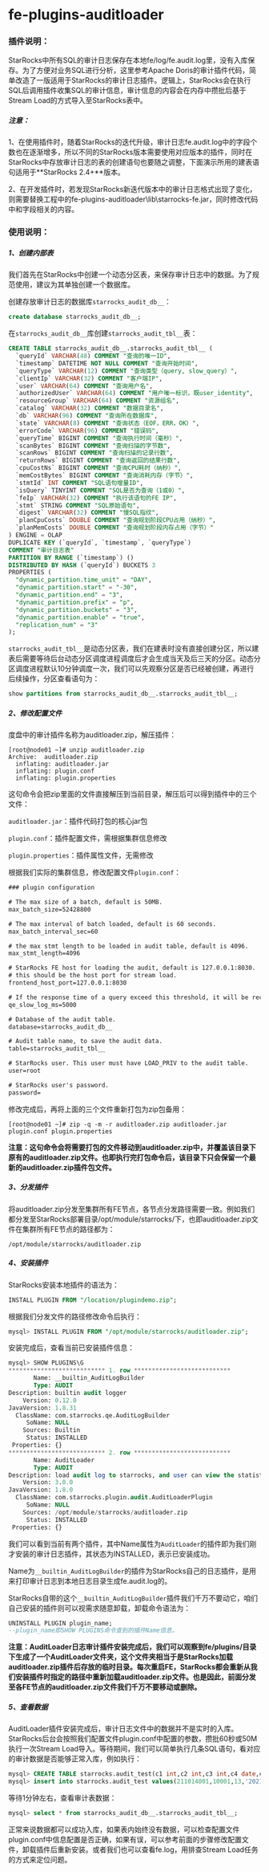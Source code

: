 # fe-plugins-auditloader
### 插件说明：

StarRocks中所有SQL的审计日志保存在本地fe/log/fe.audit.log里，没有入库保存。为了方便对业务SQL进行分析，这里参考Apache Doris的审计插件代码，简单改造了一版适用于StarRocks的审计日志插件。逻辑上，StarRocks会在执行SQL后调用插件收集SQL的审计信息，审计信息的内容会在内存中攒批后基于Stream Load的方式导入至StarRocks表中。

##### 注意：

1、在使用插件时，随着StarRocks的迭代升级，审计日志fe.audit.log中的字段个数也在逐渐增多，所以不同的StarRocks版本需要使用对应版本的插件，同时在StarRocks中存放审计日志的表的创建语句也要随之调整，下面演示所用的建表语句适用于**StarRocks 2.4+**版本。

2、在开发插件时，若发现StarRocks新迭代版本中的审计日志格式出现了变化，则需要替换工程中的fe-plugins-auditloader\lib\starrocks-fe.jar，同时修改代码中和字段相关的内容。



### 使用说明：

##### 1、创建内部表

我们首先在StarRocks中创建一个动态分区表，来保存审计日志中的数据。为了规范使用，建议为其单独创建一个数据库。

创建存放审计日志的数据库`starrocks_audit_db__`：

```SQL
create database starrocks_audit_db__;
```

在`starrocks_audit_db__`库创建`starrocks_audit_tbl__`表：

```SQL
CREATE TABLE starrocks_audit_db__.starrocks_audit_tbl__ (
  `queryId` VARCHAR(48) COMMENT "查询的唯一ID",
  `timestamp` DATETIME NOT NULL COMMENT "查询开始时间",
  `queryType` VARCHAR(12) COMMENT "查询类型（query, slow_query）",
  `clientIp` VARCHAR(32) COMMENT "客户端IP",
  `user` VARCHAR(64) COMMENT "查询用户名",
  `authorizedUser` VARCHAR(64) COMMENT "用户唯一标识，既user_identity",
  `resourceGroup` VARCHAR(64) COMMENT "资源组名",
  `catalog` VARCHAR(32) COMMENT "数据目录名",
  `db` VARCHAR(96) COMMENT "查询所在数据库",
  `state` VARCHAR(8) COMMENT "查询状态（EOF，ERR，OK）",
  `errorCode` VARCHAR(96) COMMENT "错误码",
  `queryTime` BIGINT COMMENT "查询执行时间（毫秒）",
  `scanBytes` BIGINT COMMENT "查询扫描的字节数",
  `scanRows` BIGINT COMMENT "查询扫描的记录行数",
  `returnRows` BIGINT COMMENT "查询返回的结果行数",
  `cpuCostNs` BIGINT COMMENT "查询CPU耗时（纳秒）",
  `memCostBytes` BIGINT COMMENT "查询消耗内存（字节）",
  `stmtId` INT COMMENT "SQL语句增量ID",
  `isQuery` TINYINT COMMENT "SQL是否为查询（1或0）",
  `feIp` VARCHAR(32) COMMENT "执行该语句的FE IP",
  `stmt` STRING COMMENT "SQL原始语句",
  `digest` VARCHAR(32) COMMENT "慢SQL指纹",
  `planCpuCosts` DOUBLE COMMENT "查询规划阶段CPU占用（纳秒）",
  `planMemCosts` DOUBLE COMMENT "查询规划阶段内存占用（字节）"
) ENGINE = OLAP
DUPLICATE KEY (`queryId`, `timestamp`, `queryType`)
COMMENT "审计日志表"
PARTITION BY RANGE (`timestamp`) ()
DISTRIBUTED BY HASH (`queryId`) BUCKETS 3 
PROPERTIES (
  "dynamic_partition.time_unit" = "DAY",
  "dynamic_partition.start" = "-30",
  "dynamic_partition.end" = "3",
  "dynamic_partition.prefix" = "p",
  "dynamic_partition.buckets" = "3",
  "dynamic_partition.enable" = "true",
  "replication_num" = "3"
);
```

`starrocks_audit_tbl__`是动态分区表，我们在建表时没有直接创建分区，所以建表后需要等待后台动态分区调度进程调度后才会生成当天及后三天的分区。动态分区调度进程默认10分钟调度一次，我们可以先观察分区是否已经被创建，再进行后续操作，分区查看语句为：

```SQL
show partitions from starrocks_audit_db__.starrocks_audit_tbl__;
```



##### 2、修改配置文件

度盘中的审计插件名称为auditloader.zip，解压插件：

```SHELL
[root@node01 ~]# unzip auditloader.zip
Archive:  auditloader.zip
  inflating: auditloader.jar        
  inflating: plugin.conf            
  inflating: plugin.properties
```

这句命令会把zip里面的文件直接解压到当前目录，解压后可以得到插件中的三个文件：

`auditloader.jar`：插件代码打包的核心jar包

`plugin.conf`：插件配置文件，需根据集群信息修改

`plugin.properties`：插件属性文件，无需修改

根据我们实际的集群信息，修改配置文件`plugin.conf`：

```XML
### plugin configuration

# The max size of a batch, default is 50MB.
max_batch_size=52428800

# The max interval of batch loaded, default is 60 seconds.
max_batch_interval_sec=60

# the max stmt length to be loaded in audit table, default is 4096.
max_stmt_length=4096

# StarRocks FE host for loading the audit, default is 127.0.0.1:8030.
# this should be the host port for stream load.
frontend_host_port=127.0.0.1:8030

# If the response time of a query exceed this threshold, it will be recored in audit table as slow_query.
qe_slow_log_ms=5000

# Database of the audit table.
database=starrocks_audit_db__

# Audit table name, to save the audit data.
table=starrocks_audit_tbl__

# StarRocks user. This user must have LOAD_PRIV to the audit table.
user=root

# StarRocks user's password.
password=
```

修改完成后，再将上面的三个文件重新打包为zip包备用：

```SHELL
[root@node01 ~]# zip -q -m -r auditloader.zip auditloader.jar plugin.conf plugin.properties
```

**注意：这句命令会将需要打包的文件移动到auditloader.zip中，并覆盖该目录下原有的auditloader.zip文件。也即执行完打包命令后，该目录下只会保留一个最新的auditloader.zip插件包文件。**



##### 3、分发插件

将auditloader.zip分发至集群所有FE节点，各节点分发路径需要一致。例如我们都分发至StarRocks部署目录/opt/module/starrocks/下，也即auditloader.zip文件在集群所有FE节点的路径都为：

```
/opt/module/starrocks/auditloader.zip
```



##### 4、安装插件

StarRocks安装本地插件的语法为：

```sql
INSTALL PLUGIN FROM "/location/plugindemo.zip";
```

根据我们分发文件的路径修改命令后执行：

```SQL
mysql> INSTALL PLUGIN FROM "/opt/module/starrocks/auditloader.zip";
```

安装完成后，查看当前已安装插件信息：

```SQL
mysql> SHOW PLUGINS\G
*************************** 1. row ***************************
       Name: __builtin_AuditLogBuilder
       Type: AUDIT
Description: builtin audit logger
    Version: 0.12.0
JavaVersion: 1.8.31
  ClassName: com.starrocks.qe.AuditLogBuilder
     SoName: NULL
    Sources: Builtin
     Status: INSTALLED
 Properties: {}
*************************** 2. row ***************************
       Name: AuditLoader
       Type: AUDIT
Description: load audit log to starrocks, and user can view the statistic of queries
    Version: 3.0.0
JavaVersion: 1.8.0
  ClassName: com.starrocks.plugin.audit.AuditLoaderPlugin
     SoName: NULL
    Sources: /opt/module/starrocks/auditloader.zip
     Status: INSTALLED
 Properties: {}
```

我们可以看到当前有两个插件，其中Name属性为`AuditLoader`的插件即为我们刚才安装的审计日志插件，其状态为INSTALLED，表示已安装成功。

Name为`__builtin_AuditLogBuilder`的插件为StarRocks自己的日志插件，是用来打印审计日志到本地日志目录生成fe.audit.log的。

StarRocks自带的这个`__builtin_AuditLogBuilder`插件我们千万不要动它，咱们自己安装的插件则可以视需求随意卸载，卸载命令语法为：

```SQL
UNINSTALL PLUGIN plugin_name;
--plugin_name即SHOW PLUGINS命令查到的插件Name信息。
```

**注意：AuditLoader日志审计插件安装完成后，我们可以观察到fe/plugins/目录下生成了一个AuditLoader文件夹，这个文件夹相当于是StarRocks加载auditloader.zip插件后存放的临时目录。每次重启FE，StarRocks都会重新从我们安装插件时指定的路径中重新加载auditloader.zip文件。也是因此，前面分发至各FE节点的auditloader.zip文件我们千万不要移动或删除。**



##### 5、查看数据

AuditLoader插件安装完成后，审计日志文件中的数据并不是实时的入库。StarRocks后台会按照我们配置文件plugin.conf中配置的参数，攒批60秒或50M执行一次Stream Load导入。等待期间，我们可以简单执行几条SQL语句，看对应的审计数据是否能够正常入库，例如执行：

```sql
mysql> CREATE TABLE starrocks.audit_test(c1 int,c2 int,c3 int,c4 date,c5 bigint) Distributed BY hash(c1) properties("replication_num" = "1");
mysql> insert into starrocks.audit_test values(211014001,10001,13,'2021-10-14',1999),(211014002,10002,13,'2021-10-14',6999),(211015098,16573,19,'2021-10-15',3999);
```

等待1分钟左右，查看审计表数据：

```sql
mysql> select * from starrocks_audit_db__.starrocks_audit_tbl__;
```

正常来说数据都可以成功入库，如果表内始终没有数据，可以检查配置文件plugin.conf中信息配置是否正确，如果有误，可以参考前面的步骤修改配置文件，卸载插件后重新安装。或者我们也可以查看fe.log，用排查Stream Load任务的方式来定位问题。

